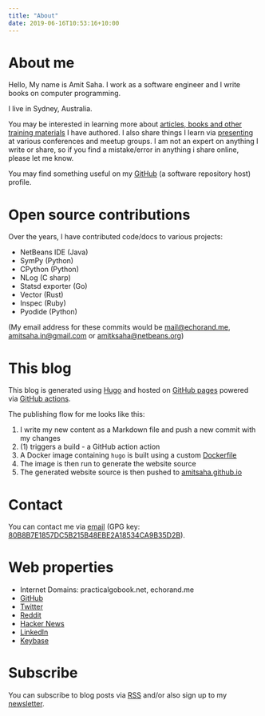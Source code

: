 ```yaml
---
title: "About"
date: 2019-06-16T10:53:16+10:00
---
```


# About me

Hello, My name is Amit Saha. I work as a software engineer and I write books on computer programming. 

I live in Sydney, Australia. 

You may be interested in learning more about [articles, books and other training materials](../writings-trainings/)
I have authored. I also share things I learn via [presenting](../talks/) at various conferences and meetup groups.
I am not an expert on anything I write or share, so if you find a mistake/error in anything i share online,
please let me know.

You may find something useful on my [GitHub](https://github.com/amitsaha) (a software repository host)
profile. 

# Open source contributions

Over the years, I have contributed code/docs to various projects:

- NetBeans IDE (Java)
- SymPy (Python)
- CPython (Python)
- NLog (C sharp)
- Statsd exporter (Go)
- Vector (Rust)
- Inspec (Ruby)
- Pyodide (Python)

(My email address for these commits would be mail@echorand.me, amitsaha.in@gmail.com or amitksaha@netbeans.org)

# This blog

This blog is generated using [Hugo](https://gohugo.io) and hosted on 
[GitHub pages](https://github.com/amitsaha/amitsaha.github.io) powered via [GitHub actions](https://github.com/amitsaha/echorand.me/blob/master/.github/workflows/main.yml). 

The publishing flow for me looks like this:

1. I write my new content as a Markdown file and push a new commit with my changes
1. (1) triggers a build - a GitHub action action
1. A Docker image containing `hugo` is built using a custom [Dockerfile](https://github.com/amitsaha/echorand.me/blob/master/Dockerfile)
1. The image is then run to generate the website source
1. The generated website source is then pushed to [amitsaha.github.io](https://github.com/amitsaha/amitsaha.github.io)


# Contact

You can contact me via [email](mailto:mail@echorand.me) (GPG key: [80B8B7E1857DC5B215B48EBE2A18534CA9B35D2B](https://keys.openpgp.org/search?q=mail%40echorand.me)).

# Web properties
- Internet Domains: practicalgobook.net, echorand.me
- [GitHub](https://github.com/amitsaha)
- [Twitter](http://twitter.com/echorand)
- [Reddit](https://www.reddit.com/user/echorand)
- [Hacker News](https://news.ycombinator.com/user?id=echorand)
- [LinkedIn](https://au.linkedin.com/in/echorand)
- [Keybase](https://keybase.io/amitsaha)

# Subscribe

You can subscribe to blog posts via [RSS](https://echorand.me/index.xml) and/or also sign up to my [newsletter](https://buttondown.email/echorand.me).
